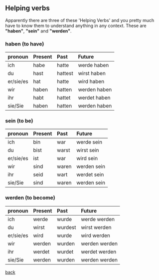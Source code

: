 
## Helping verbs

Apparently there are three of these 'Helping Verbs' and you pretty much have to know them to understand anything in any context. These are **"haben"**, **"sein"** and **"werden"**.

### haben (to have)

| pronoun    | Present    | Past       | Future |
|:-----------|:-----------|:-----------|:--------|
| ich        | habe       | hatte      | werde haben  |
| du         | hast       | hattest    | wirst haben  |
| er/sie/es  | hat        | hatte      | wird haben   |
| wir        | haben      | hatten     | werden haben |
| ihr        | habt       | hattet     | werdet haben |
| sie/Sie    | haben      | hatten     | werden haben |

### sein (to be)

| pronoun    | Present    | Past       | Future |
|:-----------|:-----------|:-----------|:--------|
| ich        | bin        | war        | werde sein  |
| du         | bist       | warst      | wirst sein  |
| er/sie/es  | ist        | war        | wird sein   |
| wir        | sind       | waren      | werden sein |
| ihr        | seid       | wart       | werdet sein |
| sie/Sie    | sind       | waren      | werden sein |


### werden (to become)

| pronoun    | Present    | Past       | Future |
|:-----------|:-----------|:-----------|:--------|
| ich        | werde      | wurde      | werde werden  |
| du         | wirst      | wurdest    | wirst werden  |
| er/sie/es  | wird       | wurde      | wird werden   |
| wir        | werden     | wurden     | werden werden |
| ihr        | werdet     | wurdet     | werdet werden |
| sie/Sie    | werden     | wurden     | werden werden |



[back](./)
